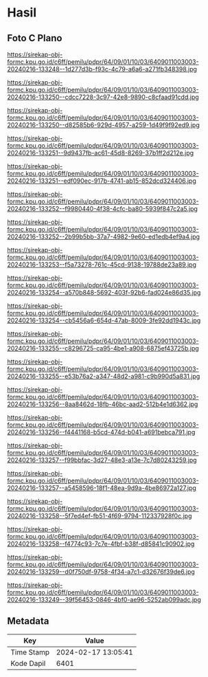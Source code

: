 # Hasil

## Foto C Plano

https://sirekap-obj-formc.kpu.go.id/c6ff/pemilu/pdpr/64/09/01/10/03/6409011003003-20240216-133248--1d277d3b-f93c-4c79-a6a6-a271fb348398.jpg

https://sirekap-obj-formc.kpu.go.id/c6ff/pemilu/pdpr/64/09/01/10/03/6409011003003-20240216-133250--cdcc7228-3c97-42e8-9890-c8cfaad91cdd.jpg

https://sirekap-obj-formc.kpu.go.id/c6ff/pemilu/pdpr/64/09/01/10/03/6409011003003-20240216-133250--d82585b6-929d-4957-a259-1d49f9f92ed9.jpg

https://sirekap-obj-formc.kpu.go.id/c6ff/pemilu/pdpr/64/09/01/10/03/6409011003003-20240216-133251--9d9437fb-ac61-45d8-8269-37b1ff2d212e.jpg

https://sirekap-obj-formc.kpu.go.id/c6ff/pemilu/pdpr/64/09/01/10/03/6409011003003-20240216-133251--edf090ec-917b-4741-ab15-852dcd324406.jpg

https://sirekap-obj-formc.kpu.go.id/c6ff/pemilu/pdpr/64/09/01/10/03/6409011003003-20240216-133252--f9980440-4f38-4cfc-ba80-5939f847c2a5.jpg

https://sirekap-obj-formc.kpu.go.id/c6ff/pemilu/pdpr/64/09/01/10/03/6409011003003-20240216-133252--2b99b5bb-37a7-4982-9e60-ed1edb4ef9a4.jpg

https://sirekap-obj-formc.kpu.go.id/c6ff/pemilu/pdpr/64/09/01/10/03/6409011003003-20240216-133253--f5a73278-761c-45cd-9138-19788de23a89.jpg

https://sirekap-obj-formc.kpu.go.id/c6ff/pemilu/pdpr/64/09/01/10/03/6409011003003-20240216-133254--a570b848-5692-403f-92b6-fad024e86d35.jpg

https://sirekap-obj-formc.kpu.go.id/c6ff/pemilu/pdpr/64/09/01/10/03/6409011003003-20240216-133254--cb5456a6-654d-47ab-8009-3fe92dd1943c.jpg

https://sirekap-obj-formc.kpu.go.id/c6ff/pemilu/pdpr/64/09/01/10/03/6409011003003-20240216-133255--c8296725-ca95-4be1-a908-6875ef43725b.jpg

https://sirekap-obj-formc.kpu.go.id/c6ff/pemilu/pdpr/64/09/01/10/03/6409011003003-20240216-133255--e53b76a2-a347-48d2-a981-c9b990d5a831.jpg

https://sirekap-obj-formc.kpu.go.id/c6ff/pemilu/pdpr/64/09/01/10/03/6409011003003-20240216-133256--8aa8462d-18fb-46bc-aad2-512b4e1d6362.jpg

https://sirekap-obj-formc.kpu.go.id/c6ff/pemilu/pdpr/64/09/01/10/03/6409011003003-20240216-133256--f4441168-b5cd-474d-b041-a691bebca791.jpg

https://sirekap-obj-formc.kpu.go.id/c6ff/pemilu/pdpr/64/09/01/10/03/6409011003003-20240216-133257--f99bbfac-3d27-48e3-a13e-7c7d80243259.jpg

https://sirekap-obj-formc.kpu.go.id/c6ff/pemilu/pdpr/64/09/01/10/03/6409011003003-20240216-133257--a5458596-18f1-48ea-9d9a-4be86972a127.jpg

https://sirekap-obj-formc.kpu.go.id/c6ff/pemilu/pdpr/64/09/01/10/03/6409011003003-20240216-133258--5f7ed4ef-fb51-4f69-9794-112337928f0c.jpg

https://sirekap-obj-formc.kpu.go.id/c6ff/pemilu/pdpr/64/09/01/10/03/6409011003003-20240216-133258--f4774c93-7c7e-4fbf-b38f-d85841c90902.jpg

https://sirekap-obj-formc.kpu.go.id/c6ff/pemilu/pdpr/64/09/01/10/03/6409011003003-20240216-133259--d0f750df-9758-4f34-a7c1-d32676f39de6.jpg

https://sirekap-obj-formc.kpu.go.id/c6ff/pemilu/pdpr/64/09/01/10/03/6409011003003-20240216-133249--39f56453-0846-4bf0-ae96-5252ab099adc.jpg


## Metadata

| Key        | Value               |
| ---------- | ------------------- |
| Time Stamp | 2024-02-17 13:05:41 |
| Kode Dapil | 6401                |



